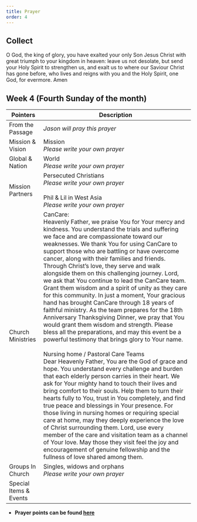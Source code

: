 ```yaml
---
title: Prayer
order: 4
---
```


## Collect
O God, the king of glory, you have exalted your only Son Jesus Christ with great triumph to your kingdom in heaven: leave us not desolate, but send your Holy Spirit to strengthen us, and exalt us to where our Saviour Christ has gone before, who lives and reigns with you and the Holy Spirit, one God, for evermore. Amen


## Week 4 (Fourth Sunday of the month)

| Pointers | Description |
| --- | --- |
| From the Passage |  *Jason will pray this prayer*|
| Mission & Vision | Mission<br>*Please write your own prayer* | 
| Global & Nation | World<br>*Please write your own prayer* |
| Mission Partners  | Persecuted Christians<br>*Please write your own prayer* <br><br>Phil & Lil in West Asia<br>*Please write your own prayer*|
| Church Ministries | CanCare:<br>Heavenly Father, we praise You for Your mercy and kindness. You understand the trials and suffering we face and are compassionate toward our weaknesses. We thank You for using CanCare to support those who are battling or have overcome cancer, along with their families and friends. Through Christ’s love, they serve and walk alongside them on this challenging journey. Lord, we ask that You continue to lead the CanCare team. Grant them wisdom and a spirit of unity as they care for this community. In just a moment, Your gracious hand has brought CanCare through 18 years of faithful ministry. As the team prepares for the 18th Anniversary Thanksgiving Dinner, we pray that You would grant them wisdom and strength. Please bless all the preparations, and may this event be a powerful testimony that brings glory to Your name.<br><br>Nursing home / Pastoral Care Teams<br>Dear Heavenly Father, You are the God of grace and hope. You understand every challenge and burden that each elderly person carries in their heart. We ask for Your mighty hand to touch their lives and bring comfort to their souls. Help them to turn their hearts fully to You, trust in You completely, and find true peace and blessings in Your presence. For those living in nursing homes or requiring special care at home, may they deeply experience the love of Christ surrounding them. Lord, use every member of the care and visitation team as a channel of Your love. May those they visit feel the joy and encouragement of genuine fellowship and the fullness of love shared among them.|
| Groups In Church| Singles, widows and orphans<br>*Please write your own prayer*|
| Special Items & Events |  |


- **Prayer points can be found [here](https://stgeorgeshurstville.org.au/prayer)**
